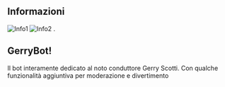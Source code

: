 ## Informazioni
![Info1](https://img.shields.io/badge/Versione%20Bot-v1.7.0-yellow) ![Info2](https://img.shields.io/github/forks/Gerry-Bot/GerryBotDiscord?color=informational&label=Fork%20Repo%20GerryBot&logo=github)
.
## GerryBot!
Il bot interamente dedicato al noto conduttore Gerry Scotti. Con qualche funzionalità aggiuntiva per moderazione e divertimento
